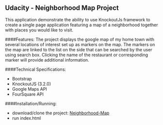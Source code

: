﻿## Udacity - Neighborhood Map Project

This application demonstrate the ability to use KnockoutJs framework to create a single page application
featuring a map of a neighborhood together with places you would like to visit.

####Features:
The project displays the google map of my home town with several locations of interest set up as markers on the map.
The markers on the map are linked to the list on the side that can be searched by the user using search box.
Clicking the name of the restaurant or corresponding marker will provide additional information.

####Technical Specifications:
* Bootstrap
* KnockoutJS (3.2.0)
* Google Maps API
* FourSquare API

####Installation/Running:
* download/clone the project: 
[Neighborhood-Map](https://github.com/Mtheory/Neighborhood-Map.git)
* run index.html

